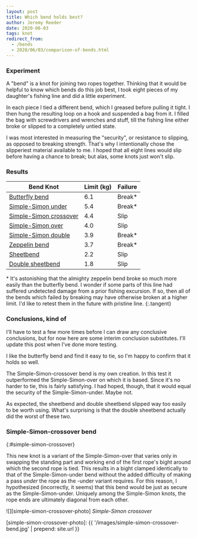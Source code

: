 ```yaml
---
layout: post
title: Which bend holds best?
author: Jeremy Reeder
date: 2020-06-03
tags: knot
redirect_from:
  - /bends
  - 2020/06/03/comparison-of-bends.html
---
```


### Experiment

A "bend" is a knot for joining two ropes together. Thinking that it would be
helpful to know which bends do this job best, I took eight pieces of my
daughter's fishing line and did a little experiment.

In each piece I tied a different bend, which I greased before pulling it tight.
I then hung the resulting loop on a hook and suspended a bag from it. I filled
the bag with screwdrivers and wrenches and stuff, till the fishing line either
broke or slipped to a completely untied state.

I was most interested in measuring the "security", or resistance to slipping,
as opposed to breaking strength. That's why I intentionally chose the
slipperiest material available to me. I hoped that all eight lines would slip
before having a chance to break; but alas, some knots just won't slip.


### Results

| Bend Knot                                        | Limit (kg) | Failure |
|--------------------------------------------------|------------|---------|
| [Butterfly bend][butterfly-bend]                 | 6.1        | Break*  |
| [Simple-Simon under][simple-simon-under]         | 5.4        | Break*  |
| [Simple-Simon crossover][simple-simon-crossover] | 4.4        | Slip    |
| [Simple-Simon over][simple-simon-over]           | 4.0        | Slip    |
| [Simple-Simon double][simple-simon-double]       | 3.9        | Break*  |
| [Zeppelin bend][zeppelin-bend]                   | 3.7        | Break*  |
| [Sheetbend][sheetbend]                           | 2.2        | Slip    |
| [Double sheetbend][sheetbend-double]             | 1.8        | Slip    |

\* It's astonishing that the almighty zeppelin bend broke so much more easily
than the butterfly bend. I wonder if some parts of this line had suffered
undetected damage from a prior fishing excursion. If so, then all of the bends
which failed by breaking may have otherwise broken at a higher limit. I'd like
to retest them in the future with pristine line.
{:.tangent}


### Conclusions, kind of

I'll have to test a few more times before I can draw any conclusive conclusions, but for now here are some interim conclusion substitutes. I'll update this post when I've done more testing.

I like the butterfly bend and find it easy to tie, so I'm happy to confirm that
it holds so well.

The Simple-Simon-crossover bend is my own creation. In this test it
outperformed the Simple-Simon-over on which it is based. Since it's no harder
to tie, this is fairly satisfying. I had hoped, though, that it would equal the
security of the Simple-Simon-under. Maybe not.

As expected, the sheetbend and double sheetbend slipped way too easily to be
worth using. What's surprising is that the double sheetbend actually did the
worst of these two.


### Simple-Simon-crossover bend
{:#simple-simon-crossover}

This new knot is a variant of the Simple-Simon-over that varies only in
swapping the standing part and working end of the first rope's bight around
which the second rope is tied. This results in a bight clamped identically to
that of the Simple-Simon-under bend without the added difficulty of making a
pass _under_ the rope as the -under variant requires. For this reason, I
hypothesized (incorrectly, it seems) that this bend would be just as secure as the
Simple-Simon-under. Uniquely among the Simple-Simon knots, the rope ends are
ultimately diagonal from each other.

![][simple-simon-crossover-photo]
*Simple-Simon crossover*


[simple-simon-crossover-photo]: {{ '/images/simple-simon-crossover-bend.jpg' | prepend: site.url }}

[butterfly-bend]:         https://www.netknots.com/rope_knots/alpine-butterfly-bend
[sheetbend]:              https://en.wikipedia.org/wiki/Sheet_bend
[sheetbend-double]:       https://en.wikipedia.org/wiki/Sheet_bend#Double_sheet_bend
[simple-simon-crossover]: #simple-simon-crossover
[simple-simon-double]:    https://www.youtube.com/watch?v=rzz74SBDtBA
[simple-simon-over]:      https://korpegard.se/knot/?knot=22
[simple-simon-under]:     https://en.wikipedia.org/wiki/Simple_Simon_under
[zeppelin-bend]:          https://www.netknots.com/rope_knots/zeppelin-bend
